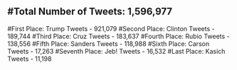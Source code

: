 #Total Number of Tweets: 1,596,977 
---
#First Place: Trump Tweets - 921,079
#Second Place: Clinton Tweets - 189,744
#Third Place: Cruz Tweets - 183,637
#Fourth Place: Rubio Tweets - 138,556
#Fifth Place: Sanders Tweets - 118,988
#Sixth Place: Carson Tweets - 17,263
#Seventh Place: Jeb! Tweets - 16,532
#Last Place: Kasich Tweets - 11,198

